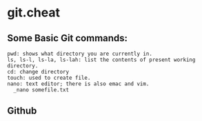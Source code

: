 # git.cheat
## Some Basic Git commands:
```
pwd: shows what directory you are currently in.
ls, ls-l, ls-la, ls-lah: list the contents of present working directory.
cd: change directory
touch: used to create file.
nano: text editor; there is also emac and vim.
  _nano somefile.txt
```


## Github

